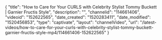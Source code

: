 {
    "title": "How to Care for Your CURLS with Celebrity Stylist Tommy Buckett | Garnier Fructis Style",
    "description": "",
    "channelid": "114661406",
    "videoid": "152622565",
    "date_created": "1520283411",
    "date_modified": "1520456853",
    "type": "captivate",
    "layout": "channelVideo",
    "url": "\/latest-videos\/how-to-care-for-your-curls-with-celebrity-stylist-tommy-buckett-garnier-fructis-style-mp4\/114661406-152622565"
}